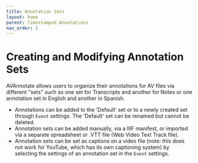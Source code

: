 ```yaml
---
title: Annotation Sets
layout: home
parent: Timestamped Annotations
nav_order: 2
---
```

# Creating and Modifying Annotation Sets
AVAnnotate allows users to organize their annotations for AV files via different "sets" such as one set for Transcripts and another for Notes or one annotation set in English and another in Spanish. 
- Annotations can be added to the 'Default' set or to a newly created set through `Event` settings. The 'Default' set can be renamed but cannot be deleted.
- Annotation sets can be added manually, via a IIIF manifest, or imported via a separate spreadsheet or .VTT file (Web Video Text Track file).
- Annotation sets can be set as captions on a video file (note: this does not work for YouTube, which has its own captioning system) by selecting the settings of an annotation set in the `Event` settings. 

